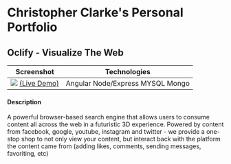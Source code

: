 
# Christopher Clarke's Personal Portfolio

## Oclify - Visualize The Web
| Screenshot | Technologies|
|--|--|
| ![](https://user-images.githubusercontent.com/5151401/69593792-2274e100-0faf-11ea-9580-996c4b0a7a4e.png) [(Live Demo)](https://drive.google.com/file/d/1EhOi4i0NpxJPO7wIZ8-glcu51W6VigFm/view?usp=sharing)| Angular Node/Express MYSQL Mongo
#### Description
A powerful browser-based search engine that allows users to consume content all across the web in a futuristic 3D experience. Powered by content from facebook, google, youtube, instagram and twitter - we provide a one-stop shop to not only view your content, but interact back with the platform the content came from (adding likes, comments, sending messages, favoriting, etc)
